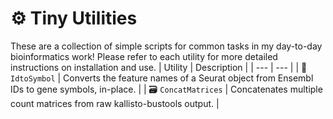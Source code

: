 # ⚙️ Tiny Utilities
These are a collection of simple scripts for common tasks in my day-to-day bioinformatics work! Please refer to each utility for more detailed instructions on installation and use. 
| Utility | Description |
| --- | --- |
| 🔎 `IdtoSymbol` | Converts the feature names of a Seurat object from Ensembl IDs to gene symbols, in-place. |
| 🗃️ `ConcatMatrices` | Concatenates multiple count matrices from raw kallisto-bustools output. |
